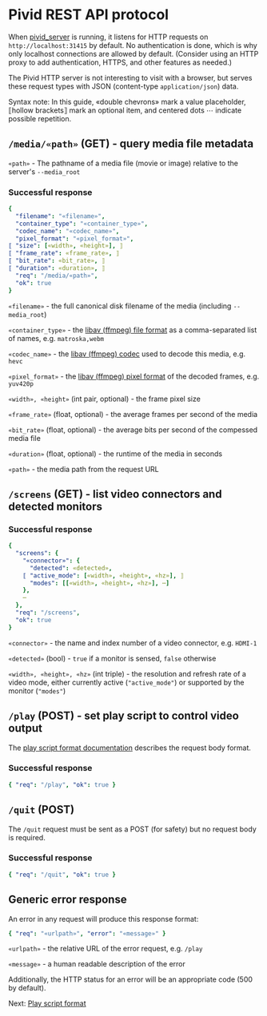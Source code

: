 # Pivid REST API protocol

When [pivid_server](running.md#pivid_server) is running, it listens for
HTTP requests on `http://localhost:31415` by default. No authentication is
done, which is why only localhost connections are allowed by default.
(Consider using an HTTP proxy to add authentication, HTTPS, and other
features as needed.)

The Pivid HTTP server is not interesting to visit with a browser, but
serves these request types with JSON (content-type `application/json`) data.

Syntax note: In this guide, «double chevrons» mark a value placeholder,
⟦hollow brackets⟧ mark an optional item, and centered dots ⋯ indicate
possible repetition.

## `/media/«path»` (GET) - query media file metadata

`«path»` - The pathname of a media file (movie or image) relative to
the server's `--media_root`

### Successful response

```yaml
{
  "filename": "«filename»",
  "container_type": "«container_type»",
  "codec_name": "«codec_name»",
  "pixel_format": "«pixel_format»",
⟦ "size": [«width», «height»], ⟧
⟦ "frame_rate": «frame_rate», ⟧
⟦ "bit_rate": «bit_rate», ⟧
⟦ "duration": «duration», ⟧
  "req": "/media/«path»",
  "ok": true
}
```

`«filename»` - the full canonical disk filename of the media (including
`--media_root`)

`«container_type»` - the
[libav (ffmpeg) file format](https://ffmpeg.org/ffmpeg-formats.html#matroska)
as a comma-separated list of names, e.g. `matroska,webm`

`«codec_name»` - the
[libav (ffmpeg) codec](https://www.ffmpeg.org/ffmpeg-codecs.html) used to
decode this media, e.g. `hevc`

`«pixel_format»` - the
[libav (ffmpeg) pixel format](https://github.com/FFmpeg/FFmpeg/blob/master/libavutil/pixfmt.h)
of the decoded frames, e.g. `yuv420p`

`«width», «height»` (int pair, optional) - the frame pixel size

`«frame_rate»` (float, optional) - the average frames per second of the media

`«bit_rate»` (float, optional) - the average bits per second of the
compessed media file

`«duration»` (float, optional) - the runtime of the media in seconds

`«path»` - the media path from the request URL

## `/screens` (GET) - list video connectors and detected monitors

### Successful response

```yaml
{
  "screens": {
    "«connector»": {
      "detected": «detected»,
    ⟦ "active_mode": [«width», «height», «hz»], ⟧ 
      "modes": [[«width», «height», «hz»], ⋯]
    },
    ⋯
  },
  "req": "/screens",
  "ok": true
}
```

`«connector»` - the name and index number of a video connector,
e.g. `HDMI-1`

`«detected»` (bool) - `true` if a monitor is sensed, `false` otherwise

`«width», «height», «hz»` (int triple) - the resolution and refresh rate of
a video mode, either currently active (`"active_mode"`) or supported by the
monitor (`"modes"`)

## `/play` (POST) - set play script to control video output

The
[play script format documentation](script.js) describes the request body
format.

### Successful response

```yaml
{ "req": "/play", "ok": true }
```

## `/quit` (POST)

The `/quit` request must be sent as a POST (for safety) but no request body
is required.

### Successful response

```yaml
{ "req": "/quit", "ok": true }
```

## Generic error response

An error in any request will produce this response format:

```yaml
{ "req": "«urlpath»", "error": "«message»" }
```

`«urlpath»` - the relative URL of the error request, e.g. `/play`

`«message»` - a human readable description of the error

Additionally, the HTTP status for an error will be an appropriate code
(500 by default).

Next: [Play script format](script.md)
